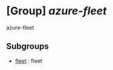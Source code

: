 # [Group] _azure-fleet_

azure-fleet

## Subgroups

- [fleet](/Commands/azure-fleet/fleet/readme.md)
: fleet

